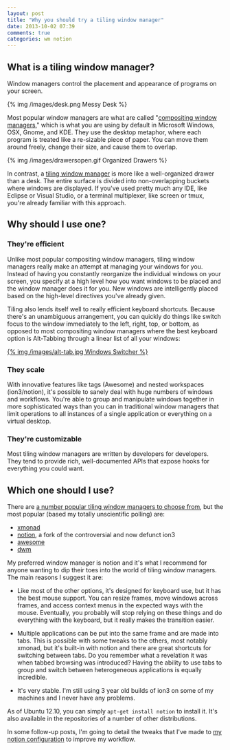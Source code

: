 ```yaml
---
layout: post
title: "Why you should try a tiling window manager"
date: 2013-10-02 07:39
comments: true
categories: wm notion
---
```

## What is a tiling window manager?

Window managers control the placement and appearance of programs on your screen.

{% img /images/desk.png Messy Desk %}

Most popular window managers are what are called "[compositing window managers](http://en.wikipedia.org/wiki/Compositing_window_manager)," which is what you are using by default in Microsoft Windows, OSX, Gnome, and KDE. They use the desktop metaphor, where each program is treated like a re-sizable piece of paper. You can move them around freely, change their size, and cause them to overlap.

{% img /images/drawersopen.gif Organized Drawers %}

In contrast, a [tiling window manager](http://en.wikipedia.org/wiki/Tiling_window_manager) is more like a well-organized drawer than a desk. The entire surface is divided into non-overlapping buckets where windows are displayed. If you've used pretty much any IDE, like Eclipse or Visual Studio, or a terminal multiplexer, like screen or tmux, you're already familiar with this approach.
## Why should I use one?
### They're efficient

Unlike most popular compositing window managers, tiling window managers really make an attempt at managing your windows for you. Instead of having you constantly reorganize the individual windows on your screen, you specify at a high level how you want windows to be placed and the window manager does it for you. New windows are intelligently placed based on the high-level directives you've already given.

Tiling also lends itself well to really efficient keyboard shortcuts. Because there's an unambiguous arrangement, you can quickly do things like switch focus to the window immediately to the left, right, top, or bottom, as opposed to most compositing window managers where the best keyboard option is Alt-Tabbing through a linear list of all your windows:

[{% img /images/alt-tab.jpg Windows Switcher %}](http://blogs.technet.com/b/drey/archive/2010/01/04/windows-7-what-happens-with-a-lot-of-windows-and-alt-tab.aspx)

### They scale

With innovative features like tags (Awesome) and nested workspaces (ion3/notion), it's possible to sanely deal with huge numbers of windows and workflows. You're able to group and manipulate windows together in more sophisticated ways than you can in traditional window managers that limit operations to all instances of a single application or everything on a virtual desktop.
### They're customizable

Most tiling window managers are written by developers for developers. They tend to provide rich, well-documented APIs that expose hooks for everything you could want.

## Which one should I use?

There are [a number popular tiling window managers to choose from](http://en.wikipedia.org/wiki/Tiling_window_manager#List_of_tiling_window_managers_for_X), but the most popular (based my totally unscientific polling) are:

- [xmonad](http://xmonad.org/)
- [notion](http://notion.sourceforge.net/), a fork of the controversial and now defunct ion3
- [awesome](http://awesome.naquadah.org/)
- [dwm](http://dwm.suckless.org/)

My preferred window manager is notion and it's what I recommend for anyone wanting to dip their toes into the world of tiling window managers. The main reasons I suggest it are:

- Like most of the other options, it's designed for keyboard use, but it has the best mouse support. You can resize frames, move windows across frames, and access context menus in the expected ways with the mouse. Eventually, you probably will stop relying on these things and do everything with the keyboard, but it really makes the transition easier.

- Multiple applications can be put into the same frame and are made into tabs. This is possible with some tweaks to the others, most notably xmonad, but it's built-in with notion and there are great shortcuts for switching between tabs. Do you remember what a revelation it was when tabbed browsing was introduced? Having the ability to use tabs to group and switch between heterogeneous applications is equally incredible.

- It's very stable. I'm still using 3 year old builds of ion3 on some of my machines and I never have any problems.

As of Ubuntu 12.10, you can simply `apt-get install notion` to install it. It's also available in the repositories of a number of other distributions.

In some follow-up posts, I'm going to detail the tweaks that I've made to [my notion configuration](https://github.com/adereth/notion-config) to improve my workflow.